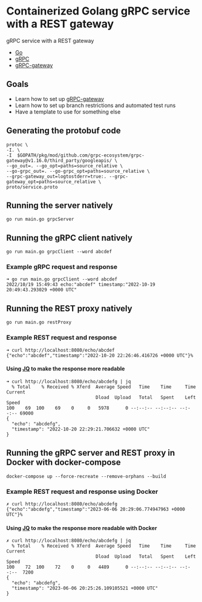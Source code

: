 # Containerized Golang gRPC service with a REST gateway

gRPC service with a REST gateway

- [Go](https://go.dev/)
- [gRPC](https://grpc.io/)
- [gRPC-gateway](https://grpc-ecosystem.github.io/grpc-gateway/)

## Goals

- Learn how to set up [gRPC-gateway](https://grpc-ecosystem.github.io/grpc-gateway/)
- Learn how to set up branch restrictions and automated test runs
- Have a template to use for something else

## Generating the protobuf code

```shell
protoc \
-I. \
-I  $GOPATH/pkg/mod/github.com/grpc-ecosystem/grpc-gateway@v1.16.0/third_party/googleapis/ \
--go_out=. --go_opt=paths=source_relative \
--go-grpc_out=. --go-grpc_opt=paths=source_relative \
--grpc-gateway_out=logtostderr=true:. --grpc-gateway_opt=paths=source_relative \
proto/service.proto
```

## Running the server natively

```shell
go run main.go grpcServer
```

## Running the gRPC client natively

```shell
go run main.go grpcClient --word abcdef
```

### Example gRPC request and response

```shell
➜ go run main.go grpcClient --word abcdef
2022/10/19 15:49:43 echo:"abcdef" timestamp:"2022-10-19 20:49:43.293029 +0000 UTC"
```

## Running the REST proxy natively

```shell
go run main.go restProxy
```

### Example REST request and response

```shell
➜ curl http://localhost:8080/echo/abcdef
{"echo":"abcdef","timestamp":"2022-10-20 22:26:46.416726 +0000 UTC"}%
```

#### Using [JQ](https://github.com/stedolan/jq) to make the response more readable

```shell
➜ curl http://localhost:8080/echo/abcdefg | jq
  % Total    % Received % Xferd  Average Speed   Time    Time     Time  Current
                                 Dload  Upload   Total   Spent    Left  Speed
100    69  100    69    0     0   5978      0 --:--:-- --:--:-- --:--:-- 69000
{
  "echo": "abcdefg",
  "timestamp": "2022-10-20 22:29:21.706632 +0000 UTC"
}
```

## Running the gRPC server and REST proxy in Docker with docker-compose

```shell
docker-compose up --force-recreate --remove-orphans --build
```

### Example REST request and response using Docker

```shell
✗ curl http://localhost:8080/echo/abcdefg
{"echo":"abcdefg","timestamp":"2023-06-06 20:29:06.774947963 +0000 UTC"}%
```

#### Using [JQ](https://github.com/stedolan/jq) to make the response more readable with Docker

```shell
✗ curl http://localhost:8080/echo/abcdefg | jq
  % Total    % Received % Xferd  Average Speed   Time    Time     Time  Current
                                 Dload  Upload   Total   Spent    Left  Speed
100    72  100    72    0     0   4489      0 --:--:-- --:--:-- --:--:--  7200
{
  "echo": "abcdefg",
  "timestamp": "2023-06-06 20:25:26.109105521 +0000 UTC"
}
```
